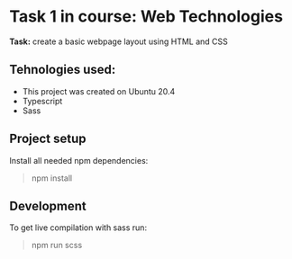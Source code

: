 # Task 1 in course: Web Technologies

**Task:** create a basic webpage layout using HTML and CSS

## Tehnologies used:

- This project was created on Ubuntu 20.4
- Typescript
- Sass

## Project setup

Install all needed npm dependencies:
>npm install

## Development

To get live compilation with sass run:
>npm run scss